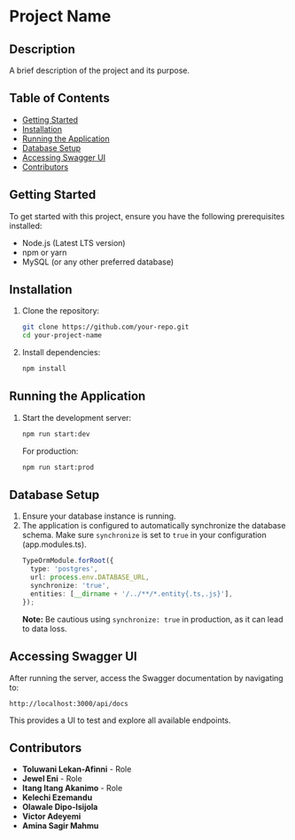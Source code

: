 # Project Name

## Description
A brief description of the project and its purpose.

## Table of Contents
- [Getting Started](#getting-started)
- [Installation](#installation)
- [Running the Application](#running-the-application)
- [Database Setup](#database-setup)
- [Accessing Swagger UI](#accessing-swagger-ui)
- [Contributors](#contributors)

## Getting Started
To get started with this project, ensure you have the following prerequisites installed:

- Node.js (Latest LTS version)
- npm or yarn
- MySQL (or any other preferred database)

## Installation
1. Clone the repository:
   ```sh
   git clone https://github.com/your-repo.git
   cd your-project-name
   ```
2. Install dependencies:
   ```sh
   npm install
   ```

## Running the Application
1. Start the development server:
   ```sh
   npm run start:dev
   ```
   For production:
   ```sh
   npm run start:prod
   ```

## Database Setup
1. Ensure your database instance is running.
2. The application is configured to automatically synchronize the database schema. Make sure `synchronize` is set to `true` in your configuration (app.modules.ts).
   ```typescript
   TypeOrmModule.forRoot({
     type: 'postgres',
     url: process.env.DATABASE_URL,
     synchronize: 'true',
     entities: [__dirname + '/../**/*.entity{.ts,.js}'],
   });
   ```
   **Note:** Be cautious using `synchronize: true` in production, as it can lead to data loss.

## Accessing Swagger UI
After running the server, access the Swagger documentation by navigating to:
```
http://localhost:3000/api/docs
```
This provides a UI to test and explore all available endpoints.

## Contributors
- **Toluwani Lekan-Afinni** - Role
- **Jewel Eni** - Role
- **Itang Itang Akanimo** - Role
- **Kelechi Ezemandu**
- **Olawale Dipo-Isijola**
- **Victor Adeyemi**
- **Amina Sagir Mahmu**

